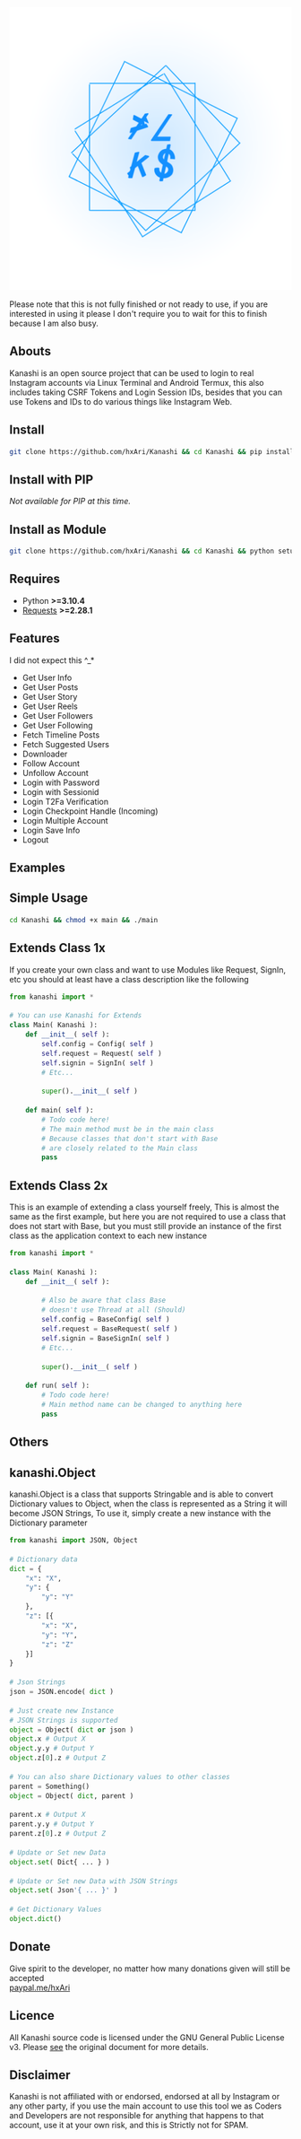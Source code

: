 
![Kanashi · Logo](https://raw.githubusercontent.com/hxAri/hxAri/main/assets/images/1654820424;51ydWrxRcv.png)

Please note that this is not fully finished or not ready to use, if you are interested in using it please I don't require you to wait for this to finish because I am also busy.

## Abouts
Kanashi is an open source project that can be used to login to real Instagram accounts via Linux Terminal and Android Termux, this also includes taking CSRF Tokens and Login Session IDs, besides that you can use Tokens and IDs to do various things like Instagram Web.

## Install
```sh
git clone https://github.com/hxAri/Kanashi && cd Kanashi && pip install -r requirements.txt
```
## Install with PIP
*Not available for PIP at this time.*
## Install as Module
```sh
git clone https://github.com/hxAri/Kanashi && cd Kanashi && python setup* install
```

## Requires
* Python **>=3.10.4**
* [Requests](https://github.com/psf/requests) **>=2.28.1**

## Features
I did not expect this ^_*
* Get User Info
* Get User Posts
* Get User Story
* Get User Reels
* Get User Followers
* Get User Following
* Fetch Timeline Posts
* Fetch Suggested Users
* Downloader
* Follow Account
* Unfollow Account
* Login with Password
* Login with Sessionid
* Login T2Fa Verification
* Login Checkpoint Handle (Incoming)
* Login Multiple Account
* Login Save Info
* Logout

## Examples
## Simple Usage
```sh
cd Kanashi && chmod +x main && ./main
```
## Extends Class 1x
If you create your own class and want to use Modules like Request, SignIn, etc you should at least have a class description like the following
```py
from kanashi import *

# You can use Kanashi for Extends
class Main( Kanashi ):
    def __init__( self ):
        self.config = Config( self )
        self.request = Request( self )
        self.signin = SignIn( self )
        # Etc...
        
        super().__init__( self )
    
    def main( self ):
        # Todo code here!
        # The main method must be in the main class
        # Because classes that don't start with Base
        # are closely related to the Main class
        pass
```
## Extends Class 2x
This is an example of extending a class yourself freely, This is almost the same as the first example, but here you are not required to use a class that does not start with Base, but you must still provide an instance of the first class as the application context to each new instance
```py
from kanashi import *

class Main( Kanashi ):
    def __init__( self ):
        
        # Also be aware that class Base
        # doesn't use Thread at all (Should)
        self.config = BaseConfig( self )
        self.request = BaseRequest( self )
        self.signin = BaseSignIn( self )
        # Etc...
        
        super().__init__( self )
    
    def run( self ):
        # Todo code here!
        # Main method name can be changed to anything here
        pass
```

## Others
## kanashi.Object
kanashi.Object is a class that supports Stringable and is able to convert Dictionary values ​​to Object, when the class is represented as a String it will become JSON Strings, To use it, simply create a new instance with the Dictionary parameter
```py
from kanashi import JSON, Object

# Dictionary data
dict = {
    "x": "X",
    "y": {
        "y": "Y"
    },
    "z": [{
        "x": "X",
        "y": "Y",
        "z": "Z"
    }]
}

# Json Strings
json = JSON.encode( dict )

# Just create new Instance
# JSON Strings is supported
object = Object( dict or json )
object.x # Output X
object.y.y # Output Y
object.z[0].z # Output Z

# You can also share Dictionary values ​​to other classes
parent = Something()
object = Object( dict, parent )

parent.x # Output X
parent.y.y # Output Y
parent.z[0].z # Output Z

# Update or Set new Data
object.set( Dict{ ... } )

# Update or Set new Data with JSON Strings
object.set( Json'{ ... }' )

# Get Dictionary Values
object.dict()
```

## Donate
Give spirit to the developer, no matter how many donations given will still be accepted<br/>
[paypal.me/hxAri](https://paypal.me/hxAri)

## Licence
All Kanashi source code is licensed under the GNU General Public License v3. Please [see](https://www.gnu.org/licenses) the original document for more details.

## Disclaimer
Kanashi is not affiliated with or endorsed, endorsed at all by Instagram or any other party, if you use the main account to use this tool we as Coders and Developers are not responsible for anything that happens to that account, use it at your own risk, and this is Strictly not for SPAM.
